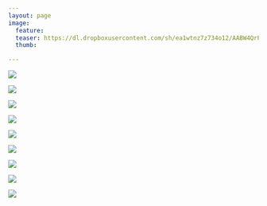 ```yaml
---
layout: page
image:
  feature:
  teaser: https://dl.dropboxusercontent.com/sh/ea1wtnz7z734o12/AABW4QrPAr0DQcX5eUtWE2Rta/abstraktit-muut/1/DS46673-245px.jpg
  thumb:

---
```


[![](https://dl.dropboxusercontent.com/sh/ea1wtnz7z734o12/AACrS3GSxfsYc4lBnf2djnxla/abstraktit-muut/1/DS26787-800px.jpg)](https://dl.dropboxusercontent.com/sh/ea1wtnz7z734o12/AACtbxeSu3poeeIPPNIuBs5Ca/abstraktit-muut/1/DS26787.jpg)

[![](https://dl.dropboxusercontent.com/sh/ea1wtnz7z734o12/AAA3B2YNYqaoX6OcUzuztNRMa/abstraktit-muut/1/DS26789-800px.jpg)](https://dl.dropboxusercontent.com/sh/ea1wtnz7z734o12/AABPxRafZf7lTzdllcCooh-Va/abstraktit-muut/1/DS26789.jpg)

[![](https://dl.dropboxusercontent.com/sh/ea1wtnz7z734o12/AABgw5IBxq_6EOE1te579jD3a/abstraktit-muut/1/DS26796-800px.jpg)](https://dl.dropboxusercontent.com/sh/ea1wtnz7z734o12/AABsKNF0PES6MUPa6QKY6nopa/abstraktit-muut/1/DS26796.jpg)

[![](https://dl.dropboxusercontent.com/sh/ea1wtnz7z734o12/AAAAyIXphkB31RoVknRzstYDa/abstraktit-muut/1/DS26791-800px.jpg)](https://dl.dropboxusercontent.com/sh/ea1wtnz7z734o12/AADXLv3_3DtcvsWrePsKyziXa/abstraktit-muut/1/DS26791.jpg)

[![](https://dl.dropboxusercontent.com/sh/ea1wtnz7z734o12/AAAgrznoUi8F_7Nqmc7IQF-sa/abstraktit-muut/1/DS46673-800px.jpg)](https://dl.dropboxusercontent.com/sh/ea1wtnz7z734o12/AAC_yzm25fwkcSK-mAXxluXXa/abstraktit-muut/1/DS46673.jpg)

[![](https://dl.dropboxusercontent.com/sh/ea1wtnz7z734o12/AAAkEeRWoOQ1gv2r7dWS56Ita/abstraktit-muut/1/DS46674-800px.jpg)](https://dl.dropboxusercontent.com/sh/ea1wtnz7z734o12/AAAlFCx-WXR1BqfbNZtCKagwa/abstraktit-muut/1/DS46674.jpg)

[![](https://dl.dropboxusercontent.com/sh/ea1wtnz7z734o12/AAA8bqOutKFTbM2glXMGTVwIa/abstraktit-muut/1/DS46671-800px.jpg)](https://dl.dropboxusercontent.com/sh/ea1wtnz7z734o12/AACgkoXueBccceW9zVgHWJIYa/abstraktit-muut/1/DS46671.jpg)

[![](https://dl.dropboxusercontent.com/sh/ea1wtnz7z734o12/AACol6WMo-P13jJ_Ds6YWmywa/abstraktit-muut/1/DS46676-800px.jpg)](https://dl.dropboxusercontent.com/sh/ea1wtnz7z734o12/AACpxFhRxzZLHM61c0cQWqHUa/abstraktit-muut/1/DS46676.jpg)

[![](https://dl.dropboxusercontent.com/sh/ea1wtnz7z734o12/AABBjwJpXmeYaruKhhUvnf2da/abstraktit-muut/1/DS46665-800px.jpg)](https://dl.dropboxusercontent.com/sh/ea1wtnz7z734o12/AAAkAnlBDMhwDCwXPxJfZ-f_a/abstraktit-muut/1/DS46665.jpg)
